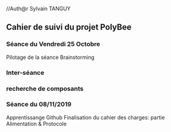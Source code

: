 //Auth@r Sylvain TANGUY


<h2> Cahier de suivi du projet PolyBee </h2>

<h3>Séance du Vendredi 25 Octobre </h3>

Pilotage de la séance Brainstorming

<h3>Inter-séance<h3>
  
recherche de composants
 
<h3>Séance du 08/11/2019 </h3>

  Apprentissange Github
  Finalisation du cahier des charges: partie Alimentation & Protocole

